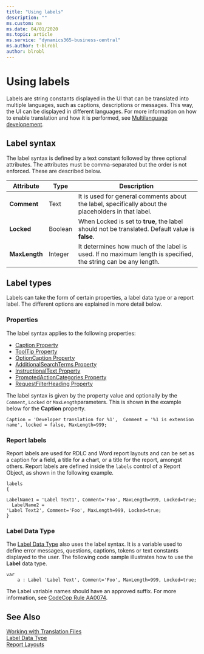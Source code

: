 ```yaml
---
title: "Using labels"
description: ""
ms.custom: na
ms.date: 04/01/2020
ms.topic: article
ms.service: "dynamics365-business-central"
ms.author: t-blrobl
author: blrobl
---
```


# Using labels

Labels are string constants displayed in the UI that can be translated into multiple languages, such as captions, descriptions or messages. This way, the UI can be displayed in different languages. For more information on how to enable translation and how it is performed, see [Multilanguage developement](devenv-work-with-translation-files.md).

## Label syntax

The label syntax is defined by a text constant followed by three optional attributes. The attributes must be comma-separated but the order is not enforced. These are described below.


| Attribute   | Type  | Description|
|-------------|-------|--------------|
|**Comment**  |Text   | It is used for general comments about the label, specifically about the placeholders in that label.|
|**Locked**   |Boolean|  When Locked is set to **true**, the label should not be translated. Default value is **false**.|
|**MaxLength**|Integer|It determines how much of the label is used. If no maximum length is specified, the string can be any length.|


## Label types

Labels can take the form of certain properties, a label data type or a report label. The different options are explained in more detail below.

### Properties

The label syntax applies to the following properties:

- [Caption Property](properties/devenv-caption-property.md)
- [ToolTip Property](properties/devenv-tooltip-property.md)
- [OptionCaption Property](properties/devenv-optioncaption-property.md)
- [AdditionalSearchTerms Property](properties/devenv-additionalsearchterms-property.md)
- [InstructionalText Property](properties/devenv-instructionaltext-property.md)
- [PromotedActionCategories Property](properties/devenv-promotedactioncategories-property.md)
- [RequestFilterHeading Property](properties/devenv-requestfilterheading-property.md)

The label syntax is given by the property value and optionally by the `Comment`, `Locked` or `MaxLength`parameters. This is shown in the example below for the **Caption** property.

```
Caption = 'Developer translation for %1',  Comment = '%1 is extension name', locked = false, MaxLength=999;
```

### Report labels

Report labels are used for RDLC and Word report layouts and can be set as a caption for a field, a title for a chart, or a title for the report, amongst others. Report labels are defined inside the `labels` control of a Report Object, as shown in the following example.

```
labels
{
  LabelName1 = 'Label Text1', Comment='Foo', MaxLength=999, Locked=true;
  LabelName2 = 'Label Text2', Comment='Foo', MaxLength=999, Locked=true;
} 
```

### Label Data Type

The [Label Data Type](methods-auto/label/label-data-type.md) also uses the label syntax. It is a variable used to define error messages, questions, captions, tokens or text constants displayed to the user. The following code sample illustrates how to use the **Label** data type.

```
var
    a : Label 'Label Text', Comment='Foo', MaxLength=999, Locked=true;
```

The Label variable names should have an approved suffix. For more information, see [CodeCop Rule AA0074](analyzers/codecop-aa0074-textconstlabelvariablenamesshouldhaveapprovedsuffix.md).


## See Also
[Working with Translation Files](devenv-work-with-translation-files.md)  
[Label Data Type](methods-auto/label/label-data-type.md)   
[Report Layouts](devenv-report-design-overview.md#report-layouts)